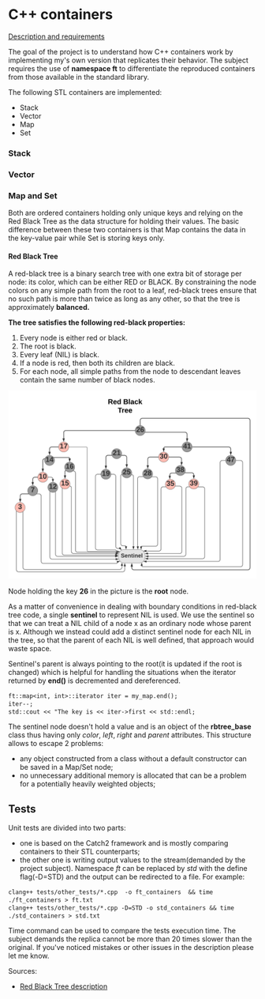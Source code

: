 # C++ containers
[Description and requirements](docs/containers_subject.pdf)

The goal of the project is to understand how C++ containers work by implementing my's own version that replicates their behavior.
The subject requires the use of **namespace ft** to differentiate the reproduced containers from those available in the standard library.


The following STL containers are implemented:
- Stack
- Vector
- Map
- Set


### Stack

### Vector

### Map and Set

Both are ordered containers holding only unique keys and relying on the Red Black Tree as the data structure for holding their values.
The basic difference between these two containers is that Map contains the data in the key-value pair while Set is storing keys only.
  #### Red Black Tree
A red-black tree is a binary search tree with one extra bit of storage per node: its
color, which can be either RED or BLACK. By constraining the node colors on any
simple path from the root to a leaf, red-black trees ensure that no such path is more
than twice as long as any other, so that the tree is approximately **balanced.**

**The tree satisfies the following red-black properties:**
1. Every node is either red or black.
2. The root is black.
3. Every leaf (NIL) is black.
4. If a node is red, then both its children are black.
5. For each node, all simple paths from the node to descendant leaves contain the
same number of black nodes.

  ![](docs/images/red_black_tree.png)
  
Node holding the key **26** in the picture is the **root** node.

As a matter of convenience in dealing with boundary conditions in red-black
tree code, a single **sentinel** to represent NIL is used.
We use the sentinel so that we can treat a NIL child of a node x as an ordinary
node whose parent is x. Although we instead could add a distinct sentinel node
for each NIL in the tree, so that the parent of each NIL is well defined, that approach would waste space.

Sentinel's parent is always pointing to the root(it is updated if the root is changed) which is helpful for handling the situations
when the iterator returned by **end()** is decremented and dereferenced.
```
ft::map<int, int>::iterator iter = my_map.end();
iter--;
std::cout << "The key is << iter->first << std::endl;
```
The sentinel node doesn't hold a value and is an object of the **rbtree_base** class thus having only _color_, _left_, _right_ and _parent_ attributes.
This structure allows to escape 2 problems: 
- any object constructed from a class without a default constructor can be saved in a Map/Set node;
- no unnecessary additional memory is allocated that can be a problem for a potentially heavily weighted objects;

## Tests

Unit tests are divided into two parts:
- one is based on the Catch2 framework and is mostly comparing containers to their STL counterparts;
- the other one is writing output values to the stream(demanded by the project subject).
Namespace _ft_ can be replaced by _std_ with the define flag(-D=STD) and the output can be redirected to a file.
For example:
```
clang++ tests/other_tests/*.cpp  -o ft_containers  && time ./ft_containers > ft.txt
clang++ tests/other_tests/*.cpp -D=STD -o std_containers && time ./std_containers > std.txt
```
Time command can be used to compare the tests execution time. The subject demands the replica cannot be more than 20 times slower than the original.
If you've noticed mistakes or other issues in the description please let me know.



Sources:
- [Red Black Tree description](https://edutechlearners.com/download/Introduction_to_algorithms-3rd%20Edition.pdf)
